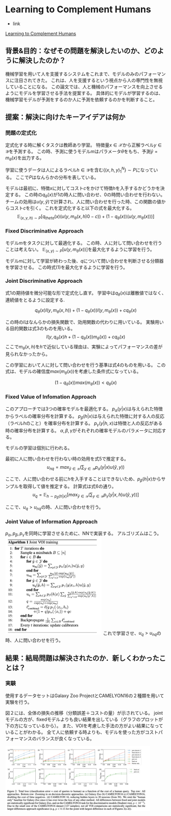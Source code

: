 # Learning to Complement Humans

- link

[Learning to Complement Humans](https://arxiv.org/abs/2005.00582)

## 背景&目的：なぜその問題を解決したいのか、どのように解決したのか？

機械学習を用いて人を支援するシステムをこれまで、モデルのみのパフォーマンスに注目されてきた。
これは、人を支援するという視点から人の専門性を無視していることになる。
この論文では、人と機械のパフォーマンスを向上させるようにモデルを学習させる手法を提案する。
具体的にモデルが学習するのは、機械学習モデルが予測をするのか人に予測を依頼するのかを判断すること。

## 提案：解決に向けたキーアイデアは何か

### 問題の定式化

定式化する時に解くタスクは教師あり学習。
特徴量$x\in \mathcal{X}$から正解ラベル$y\in \mathcal{Y}$を予測する。
この時、予測に使うモデル$m$はパラメータ$\theta$をもち、予測$\hat{y} = m_{\theta}(x)$を出力する。

学習に使うデータは人によるラベル$h\in \mathcal{Y}$を含む$\{(x,h,y)_1^N\}\sim P$になっている。
ここで$P$はなんらかの分布を表している。

モデルは最初に、特徴$x$に対してコスト$c$をかけて特徴$h$を入手するかどうかを決定する。
この時の$q_{\theta}(x)$が1の時人に問い合わせ、0の時問い合わせを行わない。
チームの効用は$u(y, \hat{y})$で計算され、人に問い合わせを行った時、この関数の値からコスト$c$を引く。
これを定式化すると以下の式を最大化する。
$$\mathbb{E}_{(x,y,h)\sim P}\left[q_{theta}(x)(u(y, m_{\theta}(x,h)0-c))+(1-q_{\theta}(x))(u(y,m_{\theta}(x)))\right] \tag{1}$$

### Fixed Discriminative Approach

モデル$m$をタスクに対して最適化する。
この時、人に対して問い合わせを行うことは考えない。
$\mathbb{E}_{(x,y)\sim P}[u(y, m_{\theta}(x))]$を最大化するように学習を行う。

モデル$m$に対して学習が終わった後、$q$について問い合わせを判断させる分類器を学習させる。
この時式(1)を最大化するように学習を行う。

### Joint Discriminative Approach

式1の期待値を微分可能な形で定式化し直す。
学習中は$q_{\theta}(x)$は離散値ではなく、連続値をとるように設定する.

$$q_{\theta}(x)l(y,m_{\theta}(x,h))+(1-q_{\theta}(x))l(y, m_{\theta}(x)) + c q_{\theta}(x)\tag{2}$$

この時の$l$はなんらかの損失関数で、効用関数の代わりに用いている。
実験用いる目的関数は式3のものを用いる。
$$l(y ,q_{\theta}(x)h+(1-q_{\theta}(x))m_{\theta}(x)) + cq_{\theta}(x)\tag{3}$$
ここで$m_{\theta}(x,h)$を$h$で近似している理由は、実験によってパフォーマンスの差が見られなかったから。

この学習において人に対して問い合わせを行う基準は式4のものを用いる。
この式は、モデルの確信度$max(m_{\theta}(x))$を考慮した条件式になっている。

$$(1-q_{\theta}(x))max(m_{\theta}(x))<q_{\theta}(x)\tag{4}$$

### Fixed Value of Infomation Approach

このアプローチでは3つの確率モデルを最適化する。
$p_{\alpha}(y|x)$は与えられた特徴からラベルの確率分布を計算する。
$p_{\beta}(h|x)$は与えられた特徴に対する人の反応（ラベル$h$のこと）を確率分布を計算する。
$p_{\gamma}(y|h, x)$は特徴と人の反応がある時の確率分布を計算する。
$\alpha, \beta, \gamma$がそれぞれの確率モデルのパラメータに対応する。

モデルの学習は個別に行われる。

最初に人に問い合わせを行わない時の効用を式5で推定する。
$$u_{nq}=max_{\hat{y}\in \mathcal{Y}}\left(\sum_{y\in\mathcal{Y}}p_{\alpha}(y|x)u(\hat{y}, y)\right)\tag{5}$$

ここで、人に問い合わせる前に$h$を入手することはできないため、$p_{\beta}(h|x)$からサンプルを取得して値を推定する。
計算式は式6の通り。
$$u_q=\mathbb{E}_{h\sim p_{\beta}(h|x)}\left[max_{\hat{y}\in \mathcal{Y}}\left(\sum_{y\in \mathcal{Y}}p_{\gamma}(y|x,h)u(\hat{y}, y)\right)\right]\tag{6}$$

ここで、$u_q > u_{nq}$の時、人に問い合わせを行う。

### Joint Value of Information Approach

$p_{\alpha},p_{\beta},p_{\gamma}$を同時に学習させるために、NNで実装する。
アルゴリズムはこう。
<img src="img/Screen%20Shot%202022-08-05%20at%2011.17.57.png" width="60%">
これで学習させ、$u_q > u_{nq}$の時、人に問い合わせを行う。

## 結果：結局問題は解決されたのか．新しくわかったことは？

### 実験

使用するデータセットはGalaxy Zoo ProjectとCAMELYON16の２種類を用いて実験を行う。

図２には、全体の損失の推移（分類誤差＋コストの量）が示されている。
jointモデルの方が、fixedモデルよりも良い結果を出している（グラフのプロットが下の方になっているから）。
また、VOIを考慮した手法の方がよい結果になっていることがわかる。
全て人に依頼する時よりも、モデルを使った方がコストパフォーマンスのバランスが良くなっている。

<img src="img/Screen%20Shot%202022-08-05%20at%2011.38.08.png" width="90%">
